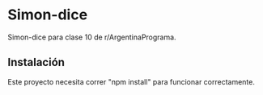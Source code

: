 # Simon-dice
 Simon-dice para clase 10 de r/ArgentinaPrograma.

## Instalación
Este proyecto necesita correr "npm install" para funcionar correctamente.